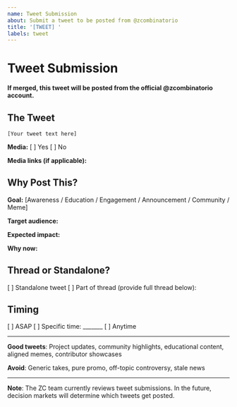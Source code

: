 ```yaml
---
name: Tweet Submission
about: Submit a tweet to be posted from @zcombinatorio
title: '[TWEET] '
labels: tweet
---
```


# Tweet Submission

**If merged, this tweet will be posted from the official @zcombinatorio account.**

## The Tweet

```
[Your tweet text here]
```

**Media:** [ ] Yes  [ ] No

**Media links (if applicable):**



## Why Post This?

**Goal:** [Awareness / Education / Engagement / Announcement / Community / Meme]

**Target audience:**


**Expected impact:**


**Why now:**


## Thread or Standalone?

[ ] Standalone tweet
[ ] Part of thread (provide full thread below):


## Timing

[ ] ASAP
[ ] Specific time: _______
[ ] Anytime

---

**Good tweets**: Project updates, community highlights, educational content, aligned memes, contributor showcases

**Avoid**: Generic takes, pure promo, off-topic controversy, stale news

---

**Note**: The ZC team currently reviews tweet submissions. In the future, decision markets will determine which tweets get posted.
